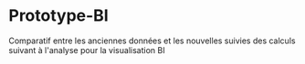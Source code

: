 # Prototype-BI
Comparatif entre les anciennes données et les nouvelles suivies des calculs suivant à l'analyse pour la visualisation BI
